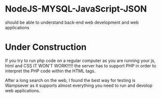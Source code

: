 # NodeJS-MYSQL-JavaScript-JSON
should be able to understand back-end web development and web applications


<h1> Under Construction </h1>


If you try to run php code on a regular computer as you are running your js, html and CSS IT WON'T WORK!!!!! the server has to support PHP in order to interpret the PHP code within the HTML tags.

After a long search on the web, I found the best way for testing is Wampsever as it supports almost everything you need to run and devolop web applications.
